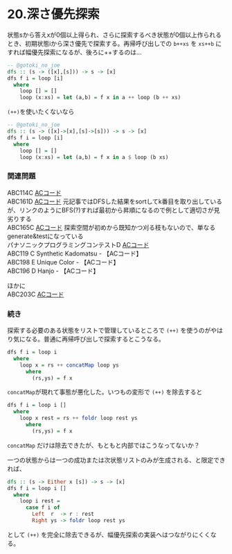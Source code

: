 # 20.深さ優先探索

状態sから答えxが0個以上得られ、さらに探索するべき状態が0個以上作られるとき、初期状態iから深さ優先で探索する。再帰呼び出しでの `b++xs` を `xs++b` にすれば幅優先探索になるが、後ろに++するのは…

```haskell
-- @gotoki_no_joe
dfs :: (s -> ([x],[s])) -> s -> [x]
dfs f i = loop [i]
  where
    loop [] = []
    loop (x:xs) = let (a,b) = f x in a ++ loop (b ++ xs)
```

`(++)`を使いたくないなら

```haskell
-- @gotoki_no_joe
dfs :: (s -> ([x]->[x],[s]->[s])) -> s -> [x]
dfs f i = loop [i]
  where
    loop [] = []
    loop (x:xs) = let (a,b) = f x in a $ loop (b xs)
```

### 関連問題

ABC114C [ACコード](https://atcoder.jp/contests/abc114/submissions/22947417)\
ABC161D [ACコード](https://atcoder.jp/contests/abc161/submissions/11538255) 元記事ではDFSした結果をsortしてk番目を取り出しているが、リンクのようにBFS(?)すれば最初から昇順になるので例として適切さが見劣りする\
ABC165C [ACコード](https://atcoder.jp/contests/abc165/submissions/12627062) 探索空間が初めから既知かつ刈る枝もないので、単なるgenerate\&testになっている\
パナソニックプログラミングコンテストD [ACコード](https://atcoder.jp/contests/panasonic2020/submissions/22948106)\
ABC119 C Synthetic Kadomatsu - 【ACコード】\
ABC198 E Unique Color - 【ACコード】\
ABC196 D Hanjo - 【ACコード】

ほかに\
ABC203C [ACコード](https://atcoder.jp/contests/abc203/submissions/23390004)

### 続き

探索する必要のある状態をリストで管理しているところで `(++)` を使うのがやはり気になる。普通に再帰呼び出しで探索するとこうなる。

```haskell
dfs f i = loop i
  where
    loop x = rs ++ concatMap loop ys
      where
        (rs,ys) = f x
```

`concatMap`が現れて事態が悪化した。いつもの変形で `(++)` を除去すると

```haskell
dfs f i = loop i []
  where
    loop x rest = rs ++ foldr loop rest ys
      where
        (rs,ys) = f x
```

`concatMap` だけは除去できたが、もともと内部ではこうなってないか？

一つの状態からは一つの成功または次状態リストのみが生成される、と限定できれば、

```haskell
dfs :: (s -> Either x [s]) -> s -> [x]
dfs f i = loop i []
  where
    loop i rest =
      case f i of
        Left  r  -> r : rest
        Right ys -> foldr loop rest ys
```

として `(++)` を完全に除去できるが、幅優先探索の実装へはつながりにくくなる。
